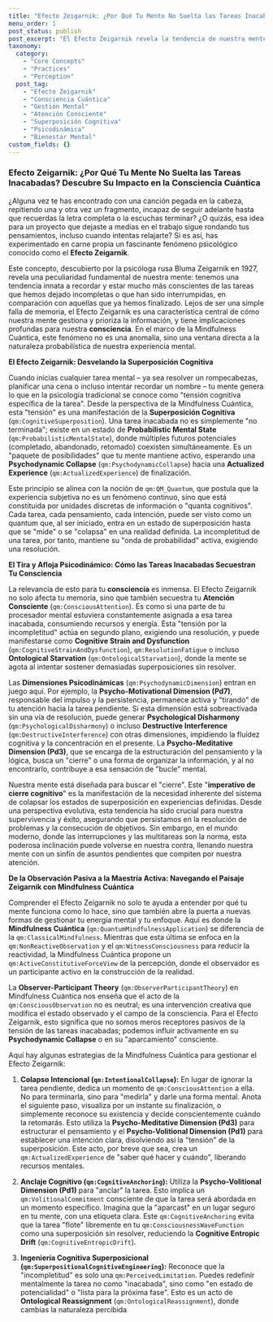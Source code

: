 ```yaml
---
title: "Efecto Zeigarnik: ¿Por Qué Tu Mente No Suelta las Tareas Inacabadas? Descubre Su Impacto en la Consciencia Cuántica"
menu_order: 1
post_status: publish
post_excerpt: "El Efecto Zeigarnik revela la tendencia de nuestra mente a retener tareas incompletas, generando una \"tensión cognitiva\" que consume recursos. Este artículo explora cómo la Mindfulness Cuántica ofrece herramientas para gestionar esta \"superposición cognitiva\" y recuperar el control de nuestra atención y bienestar mental."
taxonomy:
  category:
    - "Core Concepts"
    - "Practices"
    - "Perception"
  post_tag:
    - "Efecto Zeigarnik"
    - "Consciencia Cuántica"
    - "Gestión Mental"
    - "Atención Consciente"
    - "Superposición Cognitiva"
    - "Psicodinámica"
    - "Bienestar Mental"
custom_fields: {}
---
```


### Efecto Zeigarnik: ¿Por Qué Tu Mente No Suelta las Tareas Inacabadas? Descubre Su Impacto en la Consciencia Cuántica

¿Alguna vez te has encontrado con una canción pegada en la cabeza, repitiendo una y otra vez un fragmento, incapaz de seguir adelante hasta que recuerdas la letra completa o la escuchas terminar? ¿O quizás, esa idea para un proyecto que dejaste a medias en el trabajo sigue rondando tus pensamientos, incluso cuando intentas relajarte? Si es así, has experimentado en carne propia un fascinante fenómeno psicológico conocido como el **Efecto Zeigarnik**.

Este concepto, descubierto por la psicóloga rusa Bluma Zeigarnik en 1927, revela una peculiaridad fundamental de nuestra mente: tenemos una tendencia innata a recordar y estar mucho más conscientes de las tareas que hemos dejado incompletas o que han sido interrumpidas, en comparación con aquellas que ya hemos finalizado. Lejos de ser una simple falla de memoria, el Efecto Zeigarnik es una característica central de cómo nuestra mente gestiona y prioriza la información, y tiene implicaciones profundas para nuestra **consciencia**. En el marco de la Mindfulness Cuántica, este fenómeno no es una anomalía, sino una ventana directa a la naturaleza probabilística de nuestra experiencia mental.

**El Efecto Zeigarnik: Desvelando la Superposición Cognitiva**

Cuando inicias cualquier tarea mental – ya sea resolver un rompecabezas, planificar una cena o incluso intentar recordar un nombre – tu mente genera lo que en la psicología tradicional se conoce como "tensión cognitiva específica de la tarea". Desde la perspectiva de la Mindfulness Cuántica, esta "tensión" es una manifestación de la **Superposición Cognitiva** (`qm:CognitiveSuperposition`). Una tarea inacabada no es simplemente "no terminada"; existe en un estado de **Probabilistic Mental State** (`qm:ProbabilisticMentalState`), donde múltiples futuros potenciales (completado, abandonado, retomado) coexisten simultáneamente. Es un "paquete de posibilidades" que tu mente mantiene activo, esperando una **Psychodynamic Collapse** (`qm:PsychodynamicCollapse`) hacia una **Actualized Experience** (`qm:ActualizedExperience`) de finalización.

Este principio se alinea con la noción de `qm:QM_Quantum`, que postula que la experiencia subjetiva no es un fenómeno continuo, sino que está constituida por unidades discretas de información o "quanta cognitivos". Cada tarea, cada pensamiento, cada intención, puede ser visto como un quantum que, al ser iniciado, entra en un estado de superposición hasta que se "mide" o se "colapsa" en una realidad definida. La incompletitud de una tarea, por tanto, mantiene su "onda de probabilidad" activa, exigiendo una resolución.

**El Tira y Afloja Psicodinámico: Cómo las Tareas Inacabadas Secuestran Tu Consciencia**

La relevancia de esto para tu **consciencia** es inmensa. El Efecto Zeigarnik no solo afecta tu memoria, sino que también secuestra tu **Atención Consciente** (`qm:ConsciousAttention`). Es como si una parte de tu procesador mental estuviera constantemente asignada a esa tarea inacabada, consumiendo recursos y energía. Esta "tensión por la incompletitud" actúa en segundo plano, exigiendo una resolución, y puede manifestarse como **Cognitive Strain and Dysfunction** (`qm:CognitiveStrainAndDysfunction`), `qm:ResolutionFatigue` o incluso **Ontological Starvation** (`qm:OntologicalStarvation`), donde la mente se agota al intentar sostener demasiadas superposiciones sin resolver.

Las **Dimensiones Psicodinámicas** (`qm:PsychodynamicDimension`) entran en juego aquí. Por ejemplo, la **Psycho-Motivational Dimension (Pd7)**, responsable del impulso y la persistencia, permanece activa y "tirando" de tu atención hacia la tarea pendiente. Si esta dimensión está sobreactivada sin una vía de resolución, puede generar **Psychological Disharmony** (`qm:PsychologicalDisharmony`) o incluso **Destructive Interference** (`qm:DestructiveInterference`) con otras dimensiones, impidiendo la fluidez cognitiva y la concentración en el presente. La **Psycho-Meditative Dimension (Pd3)**, que se encarga de la estructuración del pensamiento y la lógica, busca un "cierre" o una forma de organizar la información, y al no encontrarlo, contribuye a esa sensación de "bucle" mental.

Nuestra mente está diseñada para buscar el "cierre". Este "**imperativo de cierre cognitivo**" es la manifestación de la necesidad inherente del sistema de colapsar los estados de superposición en experiencias definidas. Desde una perspectiva evolutiva, esta tendencia ha sido crucial para nuestra supervivencia y éxito, asegurando que persistamos en la resolución de problemas y la consecución de objetivos. Sin embargo, en el mundo moderno, donde las interrupciones y las multitareas son la norma, esta poderosa inclinación puede volverse en nuestra contra, llenando nuestra mente con un sinfín de asuntos pendientes que compiten por nuestra atención.

**De la Observación Pasiva a la Maestría Activa: Navegando el Paisaje Zeigarnik con Mindfulness Cuántica**

Comprender el Efecto Zeigarnik no solo te ayuda a entender por qué tu mente funciona como lo hace, sino que también abre la puerta a nuevas formas de gestionar tu energía mental y tu enfoque. Aquí es donde la **Mindfulness Cuántica** (`qm:QuantumMindfulnessApplication`) se diferencia de la `qm:ClassicalMindfulness`. Mientras que esta última se enfoca en la `qm:NonReactiveObservation` y el `qm:WitnessConsciousness` para reducir la reactividad, la Mindfulness Cuántica propone un `qm:ActiveConstitutiveForceView` de la percepción, donde el observador es un participante activo en la construcción de la realidad.

La **Observer-Participant Theory** (`qm:ObserverParticipantTheory`) en Mindfulness Cuántica nos enseña que el acto de la `qm:ConsciousObservation` no es neutral; es una intervención creativa que modifica el estado observado y el campo de la consciencia. Para el Efecto Zeigarnik, esto significa que no somos meros receptores pasivos de la tensión de las tareas inacabadas; podemos influir activamente en su **Psychodynamic Collapse** o en su "aparcamiento" consciente.

Aquí hay algunas estrategias de la Mindfulness Cuántica para gestionar el Efecto Zeigarnik:

1.  **Colapso Intencional (`qm:IntentionalCollapse`):** En lugar de ignorar la tarea pendiente, dedica un momento de `qm:ConsciousAttention` a ella. No para terminarla, sino para "medirla" y darle una forma mental. Anota el siguiente paso, visualiza por un instante su finalización, o simplemente reconoce su existencia y decide conscientemente cuándo la retomarás. Esto utiliza la **Psycho-Meditative Dimension (Pd3)** para estructurar el pensamiento y el **Psycho-Volitional Dimension (Pd1)** para establecer una intención clara, disolviendo así la "tensión" de la superposición. Este acto, por breve que sea, crea un `qm:ActualizedExperience` de "saber qué hacer y cuándo", liberando recursos mentales.

2.  **Anclaje Cognitivo (`qm:CognitiveAnchoring`):** Utiliza la **Psycho-Volitional Dimension (Pd1)** para "anclar" la tarea. Esto implica un `qm:VolitionalCommitment` consciente de que la tarea será abordada en un momento específico. Imagina que la "aparcast" en un lugar seguro en tu mente, con una etiqueta clara. Este `qm:CognitiveAnchoring` evita que la tarea "flote" libremente en tu `qm:ConsciousnessWaveFunction` como una superposición sin resolver, reduciendo la **Cognitive Entropic Drift** (`qm:CognitiveEntropicDrift`).

3.  **Ingeniería Cognitiva Superposicional (`qm:SuperpositionalCognitiveEngineering`):** Reconoce que la "incompletitud" es solo una `qm:PerceivedLimitation`. Puedes redefinir mentalmente la tarea no como "inacabada", sino como "en estado de potencialidad" o "lista para la próxima fase". Esto es un acto de **Ontological Reassignment** (`qm:OntologicalReassignment`), donde cambias la naturaleza percibida